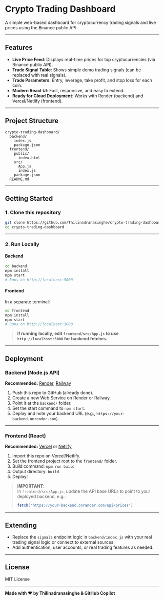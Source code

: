 # Crypto Trading Dashboard

A simple web-based dashboard for cryptocurrency trading signals and live prices using the Binance public API.

---

## Features

- **Live Price Feed**: Displays real-time prices for top cryptocurrencies (via Binance public API).
- **Trade Signal Table**: Shows simple demo trading signals (can be replaced with real signals).
- **Trade Parameters**: Entry, leverage, take profit, and stop loss for each coin.
- **Modern React UI**: Fast, responsive, and easy to extend.
- **Ready for Cloud Deployment**: Works with Render (backend) and Vercel/Netlify (frontend).

---

## Project Structure

```
crypto-trading-dashboard/
  backend/
    index.js
    package.json
  frontend/
    public/
      index.html
    src/
      App.js
      index.js
    package.json
  README.md
```

---

## Getting Started

### 1. Clone this repository

```bash
git clone https://github.com/Thilinadranasinghe/crypto-trading-dashboard.git
cd crypto-trading-dashboard
```

---

### 2. Run Locally

#### Backend

```bash
cd backend
npm install
npm start
# Runs on http://localhost:5000
```

#### Frontend

In a separate terminal:

```bash
cd frontend
npm install
npm start
# Runs on http://localhost:3000
```

> **If running locally, edit `frontend/src/App.js` to use `http://localhost:5000` for backend fetches.**

---

## Deployment

### Backend (Node.js API)

**Recommended:** [Render](https://render.com/), [Railway](https://railway.app/)

1. Push this repo to GitHub (already done).
2. Create a new Web Service on Render or Railway.
3. Point it at the `backend/` folder.
4. Set the start command to `npm start`.
5. Deploy and note your backend URL (e.g., `https://your-backend.onrender.com`).

---

### Frontend (React)

**Recommended:** [Vercel](https://vercel.com/) or [Netlify](https://netlify.com/)

1. Import this repo on Vercel/Netlify.
2. Set the frontend project root to the `frontend/` folder.
3. Build command: `npm run build`
4. Output directory: `build`
5. Deploy!

> **IMPORTANT**:  
> In `frontend/src/App.js`, update the API base URLs to point to your deployed backend, e.g.:
> ```js
> fetch('https://your-backend.onrender.com/api/prices')
> ```

---

## Extending

- Replace the `signals` endpoint logic in `backend/index.js` with your real trading signal logic or connect to external sources.
- Add authentication, user accounts, or real trading features as needed.

---

## License

MIT License

---

**Made with ❤️ by Thilinadranasinghe & GitHub Copilot**